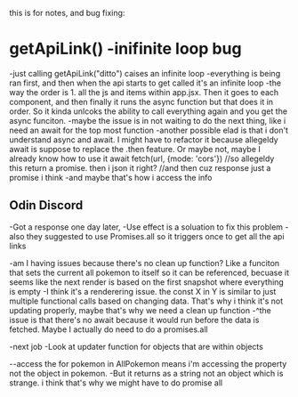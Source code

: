 this is for notes, and bug fixing:

# getApiLink() -inifinite loop bug
-just calling getApiLink("ditto") caises an infinite loop
-everything is being ran first, and then when the api starts to get called it's an infinite loop
-the way the order is 1. all the js and items within app.jsx. Then it goes to each component,
and then finally it runs the async function but that does it in order. So it kinda unlcoks the ability to
call everything again and you get the async funciton. 
    -maybe the issue is in not waiting to do the next thing, like i need an await for the top most function
    -another possible elad is that i don't understand async and await. I might have to refactor it because
    allegeldy await is suppose to replace the .then feature. Or maybe not, maybe I already know how to use it
await fetch(url, {mode: 'cors'})
//so allegeldy this return a promise. then i json it right?
//and then cuz response just a promise i think
-and maybe that's how i access the info

## Odin Discord
-Got a response one day later,
    -Use effect is a soluation to fix this problem
    -also they suggested to use Promises.all so it triggers once to get all the api links

-am I having issues because there's no clean up function? Like a funciton that sets the current 
all pokemon to itself so it can be referenced, becuase it seems like the next render is based on the first 
snapshot where everything is empty
-I think it's a renderering issue. the const X in Y is similar to just multiple functional calls based
on changing data. That's why i think it's not updating properly, maybe that's why we need a clean up function
    -^the issue is that there's no await because it would run before the data is fetched.
    Maybe I actually do need to do a promises.all

-next job
-Look at updater function for objects that are within objects

--access the for pokemon in AllPokemon means i'm accessing the property not the object in pokemon.
-But it returns as a string not an object which is strange. i think that's why we might have to do promise all